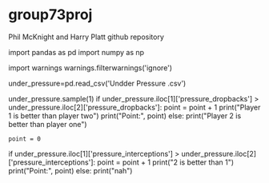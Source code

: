 # group73proj
Phil McKnight and Harry Platt github repository

import pandas as pd 
import numpy as np 

import warnings 
warnings.filterwarnings('ignore')

under_pressure=pd.read_csv('Undder Pressure .csv')




under_pressure.sample(1)
if under_pressure.iloc[1]['pressure_dropbacks'] > under_pressure.iloc[2]['pressure_dropbacks']:
    point = point + 1
    print("Player 1 is better than player two")
    print("Point:", point)
else:
    print("Player 2 is better than player one")
    
    
    
    
    point = 0

if under_pressure.iloc[1]['pressure_interceptions'] > under_pressure.iloc[2]['pressure_interceptions']:
    point = point + 1
    print("2 is better than 1")
    print("Point:", point)
else:
    print("nah")

